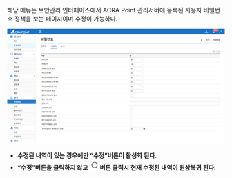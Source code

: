해당 메뉴는 보안관리 인터페이스에서 ACRA Point 관리서버에 등록된 사용자 비밀번호 정책을 보는 페이지이며 수정이 가능하다.

![사용자 비밀번호](image-2.png)

- **수정된 내역이 있는 경우에만 “수정”버튼이 활성화 된다.**  
- **“수정”버튼을 클릭하지 않고 ![새로고침](../../refreshIcon.png)버튼 클릭시 현재 수정된 내역이 원상복귀 된다.**